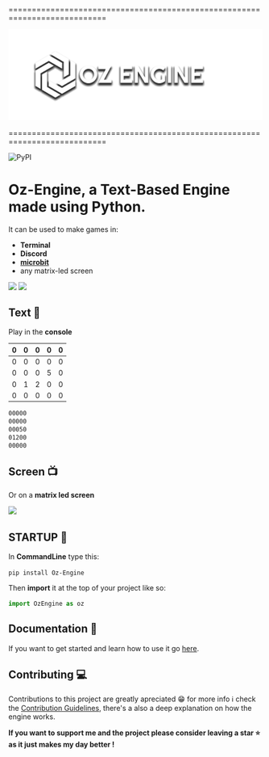 

===========================================================================
                               
![](logo.png)

===========================================================================

![PyPI](https://img.shields.io/pypi/v/Oz-Engine?label=Oz-Engine%20pypi)

# Oz-Engine, a **Text-Based Engine** made using **Python**.
It can be used to make games in:
* **Terminal**  
* **Discord** 
* [**microbit**](https://github.com/menitoon/Oz-Engine-Microbit-version)
* any matrix-led screen


![](https://thumbs.gfycat.com/AcclaimedAlienatedGiraffe-size_restricted.gif)  ![](https://thumbs.gfycat.com/ScientificTatteredCardinal-size_restricted.gif)


## Text 📜

Play in the **console**

| 0 | 0 | 0 | 0 | 0 |
|---|---|---|---|---|
| 0 | 0 | 0 | 0 | 0 |
| 0 | 0 | 0 | 5 | 0 |   
| 0 | 1 | 2 | 0 | 0 |
| 0 | 0 | 0 | 0 | 0 |

```
00000
00000
00050
01200
00000
```

## Screen 📺
Or on a **matrix led screen**

![](https://cdn.discordapp.com/attachments/958679110316617748/1075077189969645578/Microbit.png)

## STARTUP 👟

In **CommandLine** type this:

 ``` pip install Oz-Engine ```
 
 Then **import** it at the top of your project like so:
 ```python 
 import OzEngine as oz 
 ```


## Documentation 📖

If you want to get started and learn how to use it go [here](https://github.com/menitoon/Oz-Engine/wiki).


## Contributing 💻

Contributions to this project are greatly apreciated 😁 for more info ℹ️
check the [Contribution Guidelines](https://github.com/menitoon/Oz-Engine/blob/main/CONTRIBUTING.md), there's a also a deep explanation on how the engine works.

__If you want to support me and the project please consider leaving a star ⭐  as it just makes my day better !__

